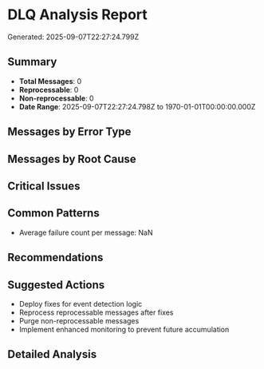 # DLQ Analysis Report

Generated: 2025-09-07T22:27:24.799Z

## Summary

- **Total Messages**: 0
- **Reprocessable**: 0
- **Non-reprocessable**: 0
- **Date Range**: 2025-09-07T22:27:24.798Z to 1970-01-01T00:00:00.000Z

## Messages by Error Type



## Messages by Root Cause



## Critical Issues



## Common Patterns

- Average failure count per message: NaN

## Recommendations



## Suggested Actions

- Deploy fixes for event detection logic
- Reprocess reprocessable messages after fixes
- Purge non-reprocessable messages
- Implement enhanced monitoring to prevent future accumulation

## Detailed Analysis


